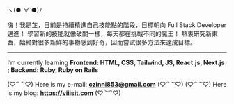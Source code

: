 ヽ(●´∀`●)ﾉ 

嗨！我是芷，目前是持續精進自己技能點的階段，目標朝向 Full Stack Developer 邁進！
學習新的技能就像破關一樣，每天都在挑戰不同的魔王！
熱衷研究新東西，始終對很多新鮮的事物感到好奇，因而嘗試很多方法來達成目標。

---

I’m currently learning **Frontend: HTML, CSS, Tailwind, JS, React.js, Next.js ; Backend: Ruby, Ruby on Rails**

(♡˙︶˙♡) Here is my e-mail: **czinni853@gmail.com** (♡˙︶˙♡)
(♡˙︶˙♡) Here is my blog: **https://viiisit.com** (♡˙︶˙♡)


<!---
viiining/viiining is a ✨ special ✨ repository because its `README.md` (this file) appears on your GitHub profile.
You can click the Preview link to take a look at your changes.
--->
